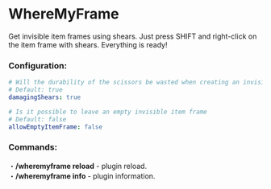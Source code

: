 # WhereMyFrame
Get invisible item frames using shears. Just press SHIFT and right-click on the item frame with shears. Everything is ready!

### Configuration:
```yaml
# Will the durability of the scissors be wasted when creating an invisible item frame
# Default: true
damagingShears: true

# Is it possible to leave an empty invisible item frame
# Default: false
allowEmptyItemFrame: false
```

### Commands:
・**/wheremyframe reload** - plugin reload.<br>
・**/wheremyframe info** - plugin information.<br>

